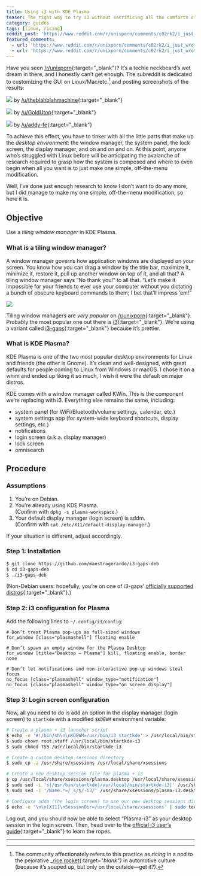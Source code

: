 ```yaml
---
title: Using i3 with KDE Plasma
teaser: The right way to try i3 without sacrificing all the comforts of KDE.
category: guides
tags: [linux, ricing]
reddit_post: 'https://www.reddit.com/r/unixporn/comments/c02rk2/i_just_wrote_a_beginners_guide_to_trying_out_i3/'
featured_comments:
  - url: 'https://www.reddit.com/r/unixporn/comments/c02rk2/i_just_wrote_a_beginners_guide_to_trying_out_i3/er0uxqf/'
  - url: 'https://www.reddit.com/r/unixporn/comments/c02rk2/i_just_wrote_a_beginners_guide_to_trying_out_i3/er14na8/'
---
```


Have you seen [/r/unixporn][]{:target="_blank"}? It’s a techie neckbeard’s wet
dream in there, and I honestly can’t get enough. The subreddit is dedicated to
customizing the GUI on Linux/Mac/etc.[^1] and posting screenshots of the results:

[![](https://i.redd.it/yhh2frtrum621.png)](https://www.reddit.com/r/unixporn/comments/a9p073/i3gaps_a_little_love_for_the_suckless_terminal/) by [/u/theblahblahmachine][]{:target="_blank"}

[![](https://i.redd.it/gp6napd7bm8z.png)](https://www.reddit.com/r/unixporn/comments/6m9du0/windowmaker_running_in_the_90s/) by [/u/GoldUtop][]{:target="_blank"}

[![](https://i.imgur.com/licQwYJ.png)](https://www.reddit.com/r/unixporn/comments/85a436/xfce_on_gnulinux_both_terminal_gui_deserve/) by [/u/addy-fe][]{:target="_blank"}

To achieve this effect, you have to tinker with all the little parts that make
up the <dfn>desktop environment</dfn>: the window manager, the system panel,
the lock screen, the display manager, and on and on and on. At this point,
anyone who’s struggled with Linux before will be anticipating the avalanche of
research required to grasp how the system is composed and where to even begin
when all you want is to just make one simple, off-the-menu modification.

Well, I’ve done just enough research to know I don’t want to do any more, but
I did manage to make my one simple, off-the-menu modification, so here it is.

Objective
---------

Use a <dfn>tiling window manager</dfn> in KDE Plasma.

### What is a tiling window manager?

A window manager governs how application windows are displayed on your screen.
You know how you can drag a window by the title bar, maximize it, minimize it,
restore it, pull up another window on top of it, and all that? A tiling window
manager says “No thank you!” to all that. “Let’s make it impossible for your
friends to ever use your computer without you dictating a bunch of obscure
keyboard commands to them; I bet that’ll impress ’em!”

![](https://cdn-ak.f.st-hatena.com/images/fotolife/s/shihanng/20171220/20171220175936.gif)

Tiling window managers are _very popular_ on
[/r/unixporn][]{:target="_blank"}. Probably the most popular one out there
is [i3][]{:target="_blank"}. We’re using a variant called
[i3-gaps][]{:target="_blank"} because it’s prettier.

### What is KDE Plasma?

KDE Plasma is one of the two most popular desktop environments for Linux and
friends (the other is Gnome). It’s clean and well-designed, with great
defaults for people coming to Linux from Windows or macOS. I chose it on a
whim and ended up liking it so much, I wish it were the default on major
distros.

KDE comes with a window manager called KWin. This is the component we’re
replacing with i3. Everything else remains the same, including:

* system panel (for WiFi/Bluetooth/volume settings, calendar, etc.)
* system settings app (for system-wide keyboard shortcuts, display settings, etc.)
* notifications
* login screen (a.k.a. display manager)
* lock screen
* omnisearch

Procedure
---------

### Assumptions

1. You’re on Debian.
2. You’re already using KDE Plasma.  
   (Confirm with `dpkg -s plasma-workspace`.)
3. Your default display manager (login screen) is sddm.  
   (Confirm with `cat /etc/X11/default-display-manager`.)

If your situation is different, adjust accordingly.

### Step 1: Installation

```sh
$ git clone https://github.com/maestrogerardo/i3-gaps-deb
$ cd i3-gaps-deb
$ ./i3-gaps-deb
```

(Non-Debian users: hopefully, you’re on one of i3-gaps’ [officially supported
distros][]{:target="_blank"}.)

### Step 2: i3 configuration for Plasma

Add the following lines to `~/.config/i3/config`:

```
# Don’t treat Plasma pop-ups as full-sized windows
for_window [class="plasmashell"] floating enable

# Don’t spawn an empty window for the Plasma Desktop
for_window [title="Desktop — Plasma"] kill, floating enable, border none

# Don’t let notifications and non-interactive pop-up windows steal focus
no_focus [class="plasmashell" window_type="notification"]
no_focus [class="plasmashell" window_type="on_screen_display"]
```

### Step 3: Login screen configuration

Now, all you need to do is add an option in the display manager (login screen)
to `startkde` with a modified `$KDEWM` environment variable:

```sh
# Create a plasma + i3 launcher script
$ echo -e '#!/bin/sh\n\nKDEWM=/usr/bin/i3 startkde' > /usr/local/bin/startkde-i3
$ sudo chown root.staff /usr/local/bin/startkde-i3
$ sudo chmod 755 /usr/local/bin/startkde-i3

# Create a custom desktop sessions directory
$ sudo cp -a /usr/share/xsessions /usr/local/share/xsessions

# Create a new desktop session file for plasma + i3
$ cp /usr/local/share/xsessions/plasma.desktop /usr/local/share/xsessions/plasma-i3.desktop
$ sudo sed -i 's|/usr/bin/startkde|/usr/local/bin/startkde-i3|' /usr/share/xsessions/plasma-i3.desktop
$ sudo sed -i '/Name.*=/ s/$/-i3/' /usr/share/xsessions/plasma-i3.desktop

# Configure sddm (the login screen) to use our new desktop sessions directory
$ echo -e '\n\n[X11]\nSessionDir=/usr/local/share/xsessions' | sudo tee -a /etc/sddm.conf
```

Log out, and you should now be able to select “Plasma-i3” as your desktop
session in the login screen. Then, head over to the [official i3 user’s
guide][]{:target="_blank"} to learn the ropes.

---

[^1]:

    The community affectionately refers to this practice as _ricing_ in a nod
    to the pejorative _[rice rocket][]{:target="_blank"}_ in automotive culture (because it’s
    souped up, but only on the outside—get it?).

[/r/unixporn]: https://www.reddit.com/r/unixporn
[/u/theblahblahmachine]: https://www.reddit.com/u/theblahblahmachine
[/u/GoldUtop]: https://www.reddit.com/u/GoldUtop
[/u/addy-fe]: https://www.reddit.com/u/addy-fe
[i3]: https://i3wm.org
[i3-gaps]: https://github.com/Airblader/i3
[i3-gaps-deb]: https://github.com/maestrogerardo/i3-gaps-deb
[officially supported distros]: https://github.com/Airblader/i3/wiki/Installation
[official i3 user’s guide]: https://i3wm.org/docs/userguide.html
[rice rocket]: https://en.wikipedia.org/wiki/Rice_burner
